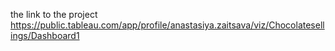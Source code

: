 the link to the project https://public.tableau.com/app/profile/anastasiya.zaitsava/viz/Chocolatesellings/Dashboard1
